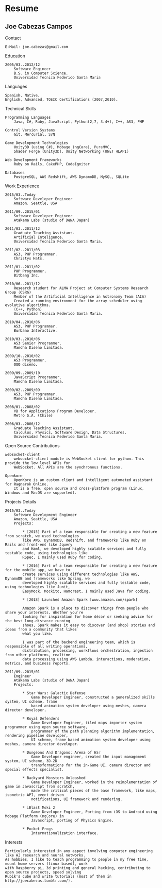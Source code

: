 Resume
================

Joe Cabezas Campos
------------------

Contact

	E-Mail: joe.cabezas@gmail.com

Education

	2005/03..2012/12
		Software Engineer
		B.S. in Computer Science.
		Universidad Tecnica Federico Santa Maria

Languages

	Spanish, Native.
	English, Advanced, TOEIC Certifications (2007,2010).

Technical Skills

	Programming Languages
		Java, C#, Ruby, JavaScript, Python(2,7, 3.4+), C++, AS3, PHP

	Control Version Systems
		Git, Mercurial, SVN

	Game Development Technologies
		Unity3D (using C#), Mobage (ngCore), PureMVC,
		Shader Forge (Unity3D), Unity Networking (UNET HLAPI)

	Web Development Frameworks
		Ruby on Rails, CakePHP, CodeIgniter

	Databases
		PostgreSQL, AWS Redshift, AWS DynamoDB, MySQL, SQLite

Work  Experience

	2015/03..Today
		Software Developer Engineer
		Amazon, Seattle, USA

	2011/09..2015/01
		Software Developer Engineer
		Atakama Labs (studio of DeNA Japan)

	2011/03..2011/12
		Graduate Teaching Assistant.
		Artificial Inteligence.
		Universidad Tecnica Federico Santa Maria.

	2011/02..2011/03
		AS3, PHP Programmer.
		Christys Hats.

	2011/01..2011/02
		PHP Programmer.
		Bitbang Inc.

	2010/06..2011/12
		Research student for ALMA Project at Computer Systems Research Group (CSRG)
		Member of the Artificial Intelligence in Astronomy Team (AIA)
		Created a running environment for the array scheduler using evolutive algorithms.
		(C++, Python)
		Universidad Tecnica Federico Santa Maria.

	2010/04..2010/06
		AS3, PHP Programmer.
		Burbano Interactive.

	2010/03..2010/06
		AS3 Senior Programmer.
		Mancha Diseño Limitada.

	2009/10..2010/02
		AS3 Programmer.
		OQO diseño.

	2009/09..2009/10
		JavaScript Programmer.
		Mancha Diseño Limitada.

	2009/02..2009/09
		AS3, PHP Programmer.
		Mancha Diseño Limitada.

	2008/01..2008/02
		VB for Applications Program Developer.
		Metro S.A. (Chile)

	2006/03..2006/12
		Graduate Teaching Assistant.
		Calculus, Physics, Software Design, Data Structures.
		Universidad Tecnica Federico Santa Maria.

Open Source Contributions

	websocket-client
		websocket-client module is WebSocket client for python. This provide the low level APIs for
		WebSocket. All APIs are the synchronous functions.

	Openkore
		OpenKore is an custom client and intelligent automated assistant for Ragnarok Online.
		It is a free, open source and cross-platform program (Linux, Windows and MacOS are supported).

Projects Details

	2015/03..Today
		Software Development Engineer
		Amazon, Seattle, USA
		Projects:

			* [2015] Part of a team responsible for creating a new feature from scratch, we used technologies
			like AWS, DynamoDB, Redshift, and frameworks like Ruby on Rails and front-end like Jquery
			and Haml, we developed highly scalable services and fully testable code, using technologies like
			RSpec, I mainly used Ruby for coding.

			* [2016] Part of a team responsible for creating a new feature for the mobile app, we have to
			create services using different technologies like AWS, DynamoDB and frameworks like Spring, we
			developed highly scalable services and fully testable code, using technologies like Junit,
			EasyMock, Mockito, Hamcrest, I mainly used Java for coding.

			* [2018] Launched Amazon Spark [www.amazon.com/spark]

			Amazon Spark is a place to discover things from people who share your interests. Whether you’re
			looking for inspiration for home décor or seeking advice for the best long-distance running
			shoes, Spark makes it easy to discover (and shop) stories and ideas from a community that likes
			what you like.

			I was part of the backend engineering team, which is responsible of all writing operations,
			distribution, processing, workflows orchestration, ingestion from other platforms, realtime
			data processing using AWS Lambda, interactions, moderation, metrics, and business reports.

	2011/09..2015/01
		Engineer
		Atakama Labs (studio of DeNA Japan)
		Projects:

			* Star Wars: Galactic Defense
				Game Developer Engineer, constructed a generalized skills system, UI scheme, frame
				based animation system developer using meshes, camera director developer.

			* Royal Defenders
				Game Developer Engineer, tiled maps importer system programmer using open source software,
				programmer of the path planning algorithm implementation, rendering pipeline developer,
				UI scheme, frame based animation system developer using meshes, camera director developer.

			* Dungeons And Dragons: Arena of War
				Game Developer engineer, created the input management system, UI scheme, 3D-2D
				transformations for the in-Game UI, camera director and special effects specialist.

			* Backyard Monsters Unleashed
				Game Developer Engineer, worked in the reimplementation of game in Javascript from scratch,
				made the critical pieces of the base framework, like maps, isometric API, event driven
				notifications, UI framework and rendering.

			* iBlast Moki 2
				Game Developer Engineer, Porting from iOS to Android using Mobage Platform (ngCore) in
				Javascript, porting of Physics Engine.

			* Pocket Frogs
				Internationalization interface.

Interests

	Particularly interested in any aspect involving computer engineering like AI research and neural networks.
	As hobbies, I like to teach programming to people in my free time, mount home servers (linux based), work
	with Raspberry pi, 3d printing and general hacking, contributing to open source projects, speed solving
	Rubik's cube and write tutorials (most of them in http://joecabezas.tumblr.com/).